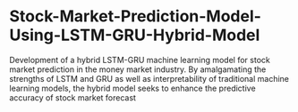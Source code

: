 # Stock-Market-Prediction-Model-Using-LSTM-GRU-Hybrid-Model
 Development of a hybrid LSTM-GRU machine learning model for stock market prediction in the money market industry. By amalgamating the strengths of LSTM and GRU as well as interpretability of traditional machine learning models, the hybrid model seeks to enhance the predictive accuracy of stock market forecast
